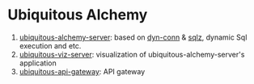 # Ubiquitous Alchemy

1. [ubiquitous-alchemy-server](./ubiquitous-alchemy-server/README.md): based on [dyn-conn](https://github.com/Jacobbishopxy/rustopia) & [sqlz](https://github.com/Jacobbishopxy/rustopia), dynamic Sql execution and etc.
1. [ubiquitous-viz-server](./ubiquitous-viz-server/README.md): visualization of ubiquitous-alchemy-server's application
1. [ubiquitous-api-gateway](./ubiquitous-api-gateway/README.md): API gateway
